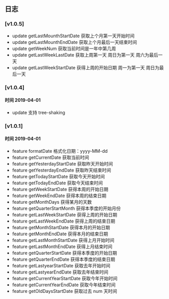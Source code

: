 ## 日志

### [v1.0.5]

- update getLastMounthStartDate 获取上个月第一天开始时间
- update getLastMounthEndDate 获取上个月最后一天结束时间
- update getWeekNum 获取当前时间是一年中第几周
- update getLastWeekLastDate 获取上周第一天 周日为第一天 周六为最后一天
- update getLastWeekStartDate 获得上周的开始日期 周一为第一天 周日为最后一天

### [v1.0.4]

#### 时间 2019-04-01

- update 支持 tree-shaking

### [v1.0.1]

#### 时间 2019-04-01

- feature formatDate 格式化日期：yyyy-MM-dd
- feature getCurrentDate 获取当前时间
- feature getYesterdayStartDate 获取昨天开始时间
- feature getYesterdayEndDate 获取昨天结束时间
- feature getTodayStartDate 获取今天开始时间
- feature getTodayEndDate 获取今天结束时间
- feature getWeekStartDate 获得本周的开始日期
- feature getWeekEndDate 获得本周的结束日期
- feature getMonthDays 获得某月的天数
- feature getQuarterStartMonth 获得本季度的开始月份
- feature getLastWeekStartDate 获得上周的开始日期
- feature getLastWeekEndDate 获得上周的结束日期
- feature getMonthStartDate 获得本月的开始日期
- feature getMonthEndDate 获得本月的结束日期
- feature getLastMonthStartDate 获得上月开始时间
- feature getLastMonthEndDate 获得上月结束时间
- feature getQuarterStartDate 获得本季度的开始日期
- feature getQuarterEndDate 获得本季度的结束日期
- feature getLastyearStartDate 获取去年开始时间
- feature getLastyearEndDate 获取去年结束时间
- feature getCurrentYearStartDate 获取今年开始时间
- feature getCurrentYearEndDate 获取今年结束时间
- feature getOldDaysStartDate 获取过去 num 天时间
